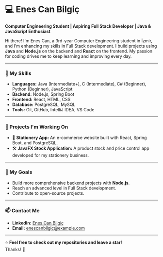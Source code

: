# 💻 Enes Can Bilgiç

**Computer Engineering Student | Aspiring Full Stack Developer | Java & JavaScript Enthusiast**

Hi there! I'm Enes Can, a 3rd-year Computer Engineering student in İzmir, and I'm enhancing my skills in Full Stack development. I build projects using **Java** and **Node.js** on the backend and **React** on the frontend. My passion for coding drives me to keep learning and improving every day.  

---

### 🚀 My Skills
- **Languages:** Java (Intermediate+), C (Intermediate), C# (Beginner), Python (Beginner), JavaScript  
- **Backend:** Node.js, Spring Boot  
- **Frontend:** React, HTML, CSS  
- **Database:** PostgreSQL, MySQL  
- **Tools:** Git, GitHub, IntelliJ IDEA, VS Code  

---

### 📌 Projects I'm Working On
- 🛒 **Stationery App:** An e-commerce website built with React, Spring Boot, and PostgreSQL.  
- 🛠️ **JavaFX Stock Application:** A product stock and price control app developed for my stationery business.  

---

### 🎯 My Goals
- Build more comprehensive backend projects with **Node.js**.  
- Reach an advanced level in Full Stack development.  
- Contribute to open-source projects.  

---

### 📫 Contact Me
- **LinkedIn:** [Enes Can Bilgiç](https://www.linkedin.com)  
- **Email:** [enescanbilgic@example.com](mailto:enescanbilgic@example.com)  

---

⭐ **Feel free to check out my repositories and leave a star!**  
Thanks! 🚀
